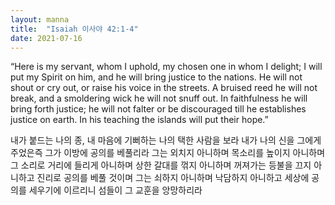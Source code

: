 ```yaml
---
layout: manna
title:  "Isaiah 이사야 42:1-4"
date: 2021-07-16
---
```

“Here is my servant, whom I uphold,
    my chosen one in whom I delight;
I will put my Spirit on him,
    and he will bring justice to the nations.
He will not shout or cry out,
    or raise his voice in the streets.
A bruised reed he will not break,
    and a smoldering wick he will not snuff out.
In faithfulness he will bring forth justice;
    he will not falter or be discouraged
till he establishes justice on earth.
    In his teaching the islands will put their hope.”

내가 붙드는 나의 종, 내 마음에 기뻐하는 나의 택한 사람을 보라 내가 나의 신을 그에게 주었은즉 그가 이방에 공의를 베풀리라
그는 외치지 아니하며 목소리를 높이지 아니하며 그 소리로 거리에 들리게 아니하며
상한 갈대를 꺾지 아니하며 꺼져가는 등불을 끄지 아니하고 진리로 공의를 베풀 것이며
그는 쇠하지 아니하며 낙담하지 아니하고 세상에 공의를 세우기에 이르리니 섬들이 그 교훈을 앙망하리라
